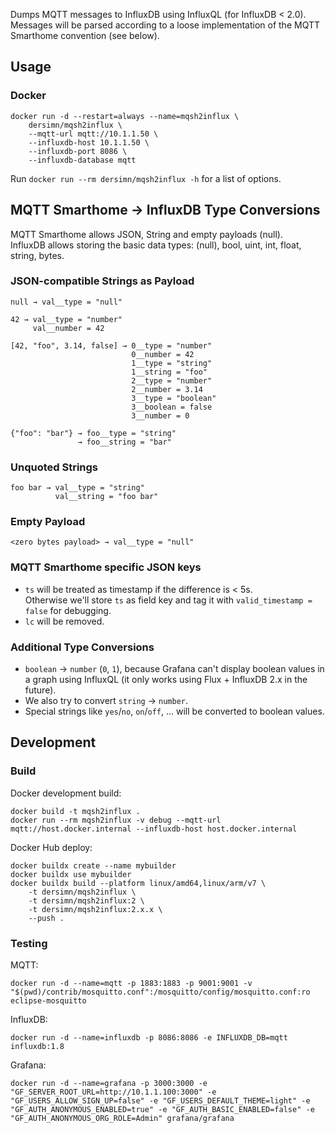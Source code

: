 Dumps MQTT messages to InfluxDB using InfluxQL (for InfluxDB < 2.0). Messages will be parsed according to a loose implementation of the MQTT Smarthome convention (see below).

## Usage

### Docker

```
docker run -d --restart=always --name=mqsh2influx \
    dersimn/mqsh2influx \
    --mqtt-url mqtt://10.1.1.50 \
    --influxdb-host 10.1.1.50 \
    --influxdb-port 8086 \
    --influxdb-database mqtt
```

Run `docker run --rm dersimn/mqsh2influx -h` for a list of options.

## MQTT Smarthome → InfluxDB Type Conversions 

MQTT Smarthome allows JSON, String and empty payloads (null).  
InfluxDB allows storing the basic data types: (null), bool, uint, int, float, string, bytes. 

### JSON-compatible Strings as Payload

    null → val__type = "null"

    42 → val__type = "number"
         val__number = 42

    [42, "foo", 3.14, false] → 0__type = "number"
                               0__number = 42
                               1__type = "string"
                               1__string = "foo"
                               2__type = "number"
                               2__number = 3.14
                               3__type = "boolean"
                               3__boolean = false
                               3__number = 0

    {"foo": "bar"} → foo__type = "string"
                   → foo__string = "bar"

### Unquoted Strings

    foo bar → val__type = "string"
              val__string = "foo bar"

### Empty Payload

    <zero bytes payload> → val__type = "null"

### MQTT Smarthome specific JSON keys

- `ts` will be treated as timestamp if the difference is < 5s.  
  Otherwise we'll store `ts` as field key and tag it with `valid_timestamp = false` for debugging.
- `lc` will be removed.

### Additional Type Conversions

- `boolean` → `number` (`0`, `1`), because Grafana can't display boolean values in a graph using InfluxQL (it only works using Flux + InfluxDB 2.x in the future).
- We also try to convert `string` → `number`.
- Special strings like `yes`/`no`, `on`/`off`, … will be converted to boolean values.

## Development

### Build

Docker development build:

    docker build -t mqsh2influx .
    docker run --rm mqsh2influx -v debug --mqtt-url mqtt://host.docker.internal --influxdb-host host.docker.internal

Docker Hub deploy:

    docker buildx create --name mybuilder
    docker buildx use mybuilder
    docker buildx build --platform linux/amd64,linux/arm/v7 \
        -t dersimn/mqsh2influx \
        -t dersimn/mqsh2influx:2 \
        -t dersimn/mqsh2influx:2.x.x \
        --push .

### Testing

MQTT:

    docker run -d --name=mqtt -p 1883:1883 -p 9001:9001 -v "$(pwd)/contrib/mosquitto.conf":/mosquitto/config/mosquitto.conf:ro eclipse-mosquitto

InfluxDB:

    docker run -d --name=influxdb -p 8086:8086 -e INFLUXDB_DB=mqtt influxdb:1.8

Grafana:

    docker run -d --name=grafana -p 3000:3000 -e "GF_SERVER_ROOT_URL=http://10.1.1.100:3000" -e "GF_USERS_ALLOW_SIGN_UP=false" -e "GF_USERS_DEFAULT_THEME=light" -e "GF_AUTH_ANONYMOUS_ENABLED=true" -e "GF_AUTH_BASIC_ENABLED=false" -e "GF_AUTH_ANONYMOUS_ORG_ROLE=Admin" grafana/grafana
